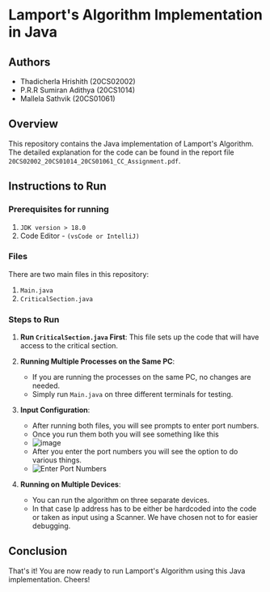 # Lamport's Algorithm Implementation in Java

## Authors
- Thadicherla Hrishith (20CS02002)
- P.R.R Sumiran Adithya (20CS1014)
- Mallela Sathvik (20CS01061)
  
## Overview
This repository contains the Java implementation of Lamport's Algorithm. The detailed explanation for the code can be found in the report file `20CS02002_20CS01014_20CS01061_CC_Assignment.pdf`.

## Instructions to Run

### Prerequisites for running 
1. `JDK version > 18.0`
2.  Code Editor - `(vsCode or IntelliJ)`

### Files
There are two main files in this repository:
1. `Main.java`
2. `CriticalSection.java`

### Steps to Run
1. **Run `CriticalSection.java` First**: This file sets up the code that will have access to the critical section.

2. **Running Multiple Processes on the Same PC**:
    - If you are running the processes on the same PC, no changes are needed.
    - Simply run `Main.java` on three different terminals for testing.

3. **Input Configuration**:
    - After running both files, you will see prompts to enter port numbers.
    - Once you run them both you will see something like this
    - ![image](https://github.com/Darkphantom323/20CS02002_20CS01014_20CS01061_Lamport_Algo/assets/99313418/98dea9bd-05aa-4b9d-867b-83d95f8095a1)
    - After you enter the port numbers you will see the option to do various things.
    - ![Enter Port Numbers](https://github.com/Darkphantom323/20CS02002_20CS01014_20CS01061_Lamport_Algo/assets/99313418/01a043bf-8233-4fae-967e-67169daa1b73)

4. **Running on Multiple Devices**:
    - You can run the algorithm on three separate devices.
    - In that case Ip address has to be either be hardcoded into the code or taken as input using a Scanner. We have chosen not to for easier debugging.


## Conclusion
That's it! You are now ready to run Lamport's Algorithm using this Java implementation. Cheers!


